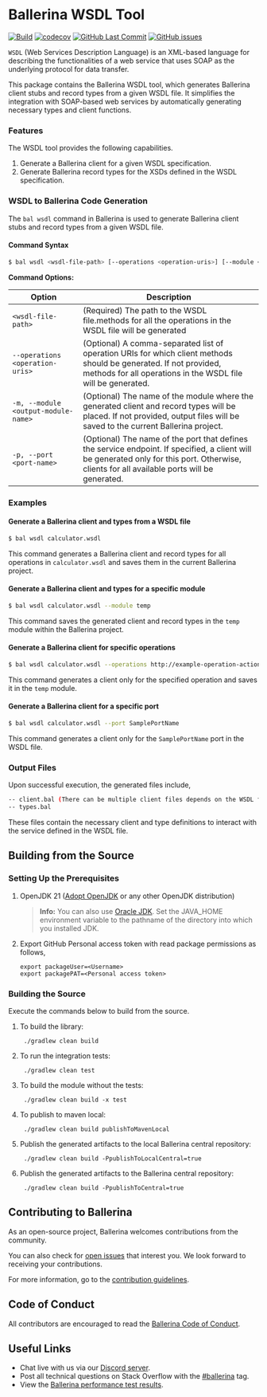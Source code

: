 # Ballerina WSDL Tool  

[![Build](https://github.com/ballerina-platform/wsdl-tools/actions/workflows/build-timestamped-master.yml/badge.svg)](https://github.com/ballerina-platform/wsdl-tools/actions/workflows/build-timestamped-master.yml) 
[![codecov](https://codecov.io/gh/ballerina-platform/wsdl-tools/branch/master/graph/badge.svg)](https://codecov.io/gh/ballerina-platform/wsdl-tools)
[![GitHub Last Commit](https://img.shields.io/github/last-commit/ballerina-platform/wsdl-tools.svg)](https://github.com/ballerina-platform/wsdl-tools/commits/master)
[![GitHub issues](https://img.shields.io/github/issues/ballerina-platform/ballerina-standard-library/module/wsdl-tools.svg?label=Open%20Issues)](https://github.com/ballerina-platform/ballerina-library/labels/module%2Fwsdl-tools)

`WSDL` (Web Services Description Language) is an XML-based language for describing the functionalities of a web service that uses SOAP as the underlying protocol for data transfer.  


This package contains the Ballerina WSDL tool, which generates Ballerina client stubs and record types from a given WSDL file. It simplifies the integration with SOAP-based web services by automatically generating necessary types and client functions.

### Features

The WSDL tool provides the following capabilities.

1. Generate a Ballerina client for a given WSDL specification.
2. Generate Ballerina record types for the XSDs defined in the WSDL specification.

### WSDL to Ballerina Code Generation

The `bal wsdl` command in Ballerina is used to generate Ballerina client stubs and record types from a given WSDL file.

#### Command Syntax

```bash
$ bal wsdl <wsdl-file-path> [--operations <operation-uris>] [--module <output-module-name>] [--port <port-name>]
```

**Command Options:**

| Option | Description |
|--------|-------------|
| `<wsdl-file-path>` | (Required) The path to the WSDL file.methods for all the operations in the WSDL file will be generated |
| `--operations <operation-uris>` | (Optional) A comma-separated list of operation URIs for which client methods should be generated. If not provided, methods for all operations in the WSDL file will be generated. |
| `-m, --module <output-module-name>` | (Optional) The name of the module where the generated client and record types will be placed. If not provided, output files will be saved to the current Ballerina project. |
| `-p, --port <port-name>` | (Optional) The name of the port that defines the service endpoint. If specified, a client will be generated only for this port. Otherwise, clients for all available ports will be generated. |

### Examples

#### Generate a Ballerina client and types from a WSDL file

```bash
$ bal wsdl calculator.wsdl
```

This command generates a Ballerina client and record types for all operations in `calculator.wsdl` and saves them in the current Ballerina project.

#### Generate a Ballerina client and types for a specific module

```bash
$ bal wsdl calculator.wsdl --module temp
```

This command saves the generated client and record types in the `temp` module within the Ballerina project.

#### Generate a Ballerina client for specific operations

```bash
$ bal wsdl calculator.wsdl --operations http://example-operation-action-uri/path -m temp
```

This command generates a client only for the specified operation and saves it in the `temp` module.

#### Generate a Ballerina client for a specific port

```bash
$ bal wsdl calculator.wsdl --port SamplePortName
```

This command generates a client only for the `SamplePortName` port in the WSDL file.

### Output Files

Upon successful execution, the generated files include,

```bash
-- client.bal (There can be multiple client files depends on the WSDL file)
-- types.bal
```

These files contain the necessary client and type definitions to interact with the service defined in the WSDL file.

## Building from the Source

### Setting Up the Prerequisites

1. OpenJDK 21 ([Adopt OpenJDK](https://adoptopenjdk.net/) or any other OpenJDK distribution)

   >**Info:** You can also use [Oracle JDK](https://www.oracle.com/java/technologies/javase-downloads.html). Set the JAVA_HOME environment variable to the pathname of the directory into which you installed JDK.

2. Export GitHub Personal access token with read package permissions as follows,
   ```
   export packageUser=<Username>
   export packagePAT=<Personal access token>
   ```

### Building the Source

Execute the commands below to build from the source.

1. To build the library:

        ./gradlew clean build

2. To run the integration tests:

        ./gradlew clean test

3. To build the module without the tests:

        ./gradlew clean build -x test

4. To publish to maven local:

        ./gradlew clean build publishToMavenLocal

5. Publish the generated artifacts to the local Ballerina central repository:

        ./gradlew clean build -PpublishToLocalCentral=true

6. Publish the generated artifacts to the Ballerina central repository:

        ./gradlew clean build -PpublishToCentral=true

## Contributing to Ballerina

As an open-source project, Ballerina welcomes contributions from the community.

You can also check for [open issues](https://github.com/ballerina-platform/wsdl-tools/issues) that
interest you. We look forward to receiving your contributions.

For more information, go to the [contribution guidelines](https://github.com/ballerina-platform/ballerina-lang/blob/master/CONTRIBUTING.md).

## Code of Conduct

All contributors are encouraged to read the [Ballerina Code of Conduct](https://ballerina.io/code-of-conduct).

## Useful Links

* Chat live with us via our [Discord server](https://discord.gg/ballerinalang).
* Post all technical questions on Stack Overflow with the [#ballerina](https://stackoverflow.com/questions/tagged/ballerina) tag.
* View the [Ballerina performance test results](https://github.com/ballerina-platform/ballerina-lang/blob/master/performance/benchmarks/summary.md).
